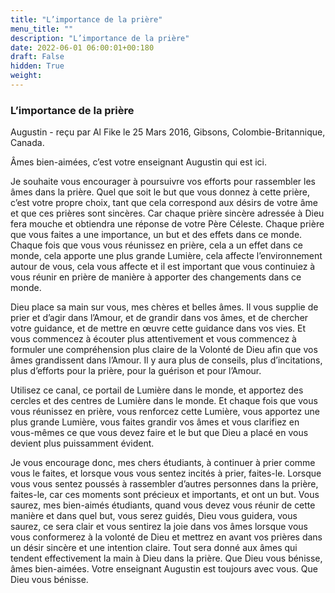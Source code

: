 ```yaml
---
title: "L’importance de la prière"
menu_title: ""
description: "L’importance de la prière"
date: 2022-06-01 06:00:01+00:180
draft: False
hidden: True
weight:
---
```

### L’importance de la prière

Augustin - reçu par Al Fike le 25 Mars 2016, Gibsons, Colombie-Britannique, Canada.

Âmes bien-aimées, c’est votre enseignant Augustin qui est ici.

Je souhaite vous encourager à poursuivre vos efforts pour rassembler les âmes dans la prière. Quel que soit le but que vous donnez à cette prière, c’est votre propre choix, tant que cela correspond aux désirs de votre âme et que ces prières sont sincères. Car chaque prière sincère adressée à Dieu fera mouche et obtiendra une réponse de votre Père Céleste. Chaque prière que vous faites a une importance, un but et des effets dans ce monde. Chaque fois que vous vous réunissez en prière, cela a un effet dans ce monde, cela apporte une plus grande Lumière, cela affecte l’environnement autour de vous, cela vous affecte et il est important que vous continuiez à vous réunir en prière de manière à apporter des changements dans ce monde.

Dieu place sa main sur vous, mes chères et belles âmes. Il vous supplie de prier et d’agir dans l’Amour, et de grandir dans vos âmes, et de chercher votre guidance, et de mettre en œuvre cette guidance dans vos vies. Et vous commencez à écouter plus attentivement et vous commencez à formuler une compréhension plus claire de la Volonté de Dieu afin que vos âmes grandissent dans l’Amour. Il y aura plus de conseils, plus d’incitations, plus d’efforts pour la prière, pour la guérison et pour l’Amour.

Utilisez ce canal, ce portail de Lumière dans le monde, et apportez des cercles et des centres de Lumière dans le monde. Et chaque fois que vous vous réunissez en prière, vous renforcez cette Lumière, vous apportez une plus grande Lumière, vous faites grandir vos âmes et vous clarifiez en vous-mêmes ce que vous devez faire et le but que Dieu a placé en vous devient plus puissamment évident.

Je vous encourage donc, mes chers étudiants, à continuer à prier comme vous le faites, et lorsque vous vous sentez incités à prier, faites-le. Lorsque vous vous sentez poussés à rassembler d’autres personnes dans la prière, faites-le, car ces moments sont précieux et importants, et ont un but. Vous saurez, mes bien-aimés étudiants, quand vous devez vous réunir de cette manière et dans quel but, vous serez guidés, Dieu vous guidera, vous saurez, ce sera clair et vous sentirez la joie dans vos âmes lorsque vous vous conformerez à la volonté de Dieu et mettrez en avant vos prières dans un désir sincère et une intention claire. Tout sera donné aux âmes qui tendent effectivement la main à Dieu dans la prière. Que Dieu vous bénisse, âmes bien-aimées. Votre enseignant Augustin est toujours avec vous. Que Dieu vous bénisse.
